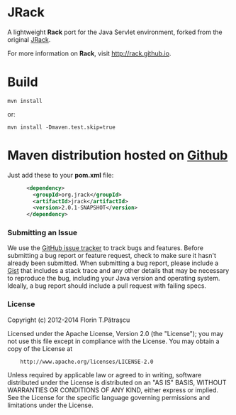 # JRack

A lightweight **Rack** port for the Java Servlet environment, forked from the original [JRack](https://sourceforge.net/projects/approvaltests/files/).

For more information on **Rack**, visit http://rack.github.io.

# Build

    mvn install
or:

    mvn install -Dmaven.test.skip=true


# Maven distribution hosted on [Github](https://github.com/florinpatrascu/jrack/tree/mvn-repo)

Just add these to your __pom.xml__ file:

```xml
      <dependency>
        <groupId>org.jrack</groupId>
        <artifactId>jrack</artifactId>
        <version>2.0.1-SNAPSHOT</version>
      </dependency>
```

### Submitting an Issue
We use the [GitHub issue tracker](https://github.com/florinpatrascu/jrack/issues) to track bugs and features. Before submitting a bug report or feature request, check to make sure it hasn't already been submitted. When submitting a bug report, please include a [Gist](https://gist.github.com/) that includes a stack trace and any other details that may be necessary to reproduce the bug, including your Java version and operating system. Ideally, a bug report should include a pull request with failing specs.


### License

   Copyright (c) 2012-2014 Florin T.Pătraşcu

   Licensed under the Apache License, Version 2.0 (the "License");
   you may not use this file except in compliance with the License.
   You may obtain a copy of the License at

        http://www.apache.org/licenses/LICENSE-2.0

   Unless required by applicable law or agreed to in writing, software
   distributed under the License is distributed on an "AS IS" BASIS,
   WITHOUT WARRANTIES OR CONDITIONS OF ANY KIND, either express or implied.
   See the License for the specific language governing permissions and
   limitations under the License.

